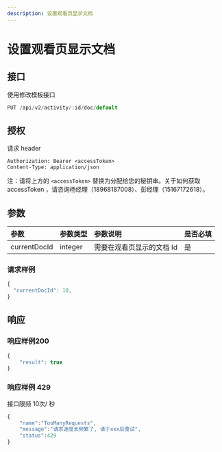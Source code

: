 ```yaml
---
description: 设置观看页显示文档
---
```


# 设置观看页显示文档

## 接口

使用修改模板接口

```javascript
PUT /api/v2/activity/:id/doc/default
```

## 授权

请求 header

```http
Authorization: Bearer <accessToken>
Content-Type: application/json
```

注：请将上方的 `<accessToken>` 替换为分配给您的秘钥串。关于如何获取 accessToken ，请咨询杨经理（18968187008）、彭经理（15167172618）。

## 参数

| 参数 | 参数类型 | 参数说明 | 是否必填 |
| :--- | :--- | :--- | :--- |
| currentDocId  | integer | 需要在观看页显示的文档 Id | 是 |

### 请求样例

```javascript
{
  "currentDocId": 10,
}
```

## 响应

### 响应样例200

```javascript
{
    "result": true
}
```

### 响应样例 429

接口限频 10次/ 秒

```javascript
{
    "name":"TooManyRequests",
    "message":"请求速度太频繁了, 请于xxx后重试",
    "status":429
}
```

